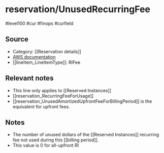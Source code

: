 #  reservation/UnusedRecurringFee
#level100 #cur #finops #curfield

## Source
- Category: [[Reservation details]]
- [AWS documentation](https://docs.aws.amazon.com/cur/latest/userguide/reservation-columns.html#r-U)
- [[lineItem_LineItemType]]: RIFee

## Relevant notes
- This line only applies to  [[Reserved Instances]]
- [[reservation_RecurringFeeForUsage]]
- [[reservation_UnusedAmortizedUpfrontFeeForBillingPeriod]] is the equivalent for upfront fees. 

## Notes
- The number of unused dollars of the [[Reserved Instances]] recurring fee not used  during this [[billing period]].
- This value is 0 for all-upfront RI